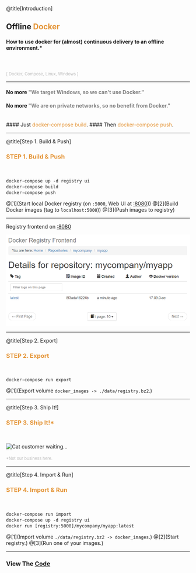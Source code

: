 @title[Introduction]
## Offline <span style="color: #e49436">Docker</span>

#### How to use docker for (almost) continuous delivery to an offline environment.*
<br>
<br>
<span style="color: #bbb; font-size: 80%">[ Docker, Compose, Linux, Windows ]</span>

---

#### No more <span style="color: gray">"We target Windows, so we can't use Docker."</span>
#### No more <span style="color: gray">"We are on private networks, so no benefit from Docker."</span>
<br>
#### Just <span style="color: #e49436">docker-compose build</span>.
#### Then <span style="color: #e49436">docker-compose push</span>.

---

@title[Step 1. Build & Push]

### <span style="color: #e49436">STEP 1. Build & Push</span>
<br>

```shell
docker-compose up -d registry ui
docker-compose build
docker-compose push
```

@[1](Start local Docker registry (on `:5000`, Web UI at [:8080](http://localhost:8080)))
@[2](Build Docker images (tag to `localhost:5000`))
@[3](Push images to registry)

---

Registry frontend on [:8080](http://localhost:8080)

![See docker images](images/ui-02-pushed.png)

---
@title[Step 2. Export]

### <span style="color: #e49436">STEP 2. Export</span>
<br>

```shell
docker-compose run export
```

@[1](Export volume `docker_images -> ./data/registry.bz2`.)

---
@title[Step 3. Ship It!]

### <span style="color: #e49436">STEP 3. Ship It!*</span>
<br>

![Cat customer waiting...](https://media.giphy.com/media/dw2jpsey5a5I4/giphy.gif)

<span style="color: #bbb; font-size: 80%">*Not our business here.</span>

---
@title[Step 4. Import & Run]

### <span style="color: #e49436">STEP 4. Import & Run</span>
<br>

```shell
docker-compose run import
docker-compose up -d registry ui
docker run [registry:5000]/mycompany/myapp:latest
```

@[1](Import volume `./data/registry.bz2 -> docker_images`.)
@[2](Start registry.)
@[3](Run one of your images.)

---

### View The <a target="_blank" href="https://github.com/awesome-inc/docker-deploy-offline">Code</a>
